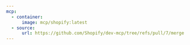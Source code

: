```yaml
---
mcp:
  - container:
      image: mcp/shopify:latest
  - source:
      url: https://github.com/Shopify/dev-mcp/tree/refs/pull/7/merge
---
```

